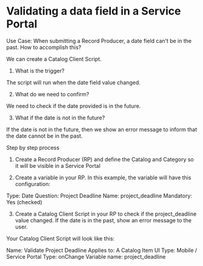 # Validating a data field in a Service Portal

Use Case: When submitting a Record Producer, a date field can’t be in the past. How to accomplish this?

We can create a Catalog Client Script.

1) What is the trigger?

The script will run when the date field value changed.

2) What do we need to confirm?

We need to check if the date provided is in the future.

3) What if the date is not in the future?

If the date is not in the future, then we show an error message to inform that the date cannot be in the past.

Step by step process

1) Create a Record Producer (RP) and define the Catalog and Category so it will be visible in a Service Portal

2) Create a variable in your RP. In this example, the variable will have this configuration:

Type: Date
Question: Project Deadline
Name: project_deadline
Mandatory: Yes (checked)

3) Create a Catalog Client Script in your RP to check if the project_deadline value changed. If the date is in the past, show an error message to the user.

Your Catalog Client Script will look like this:

Name: Validate Project Deadline
Applies to: A Catalog Item
UI Type: Mobile / Service Portal
Type: onChange
Variable name: project_deadline